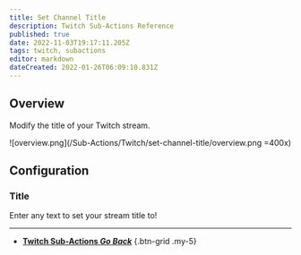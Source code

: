 ```yaml
---
title: Set Channel Title
description: Twitch Sub-Actions Reference
published: true
date: 2022-11-03T19:17:11.205Z
tags: twitch, subactions
editor: markdown
dateCreated: 2022-01-26T06:09:10.831Z
---
```


## Overview
Modify the title of your Twitch stream.

![overview.png](/Sub-Actions/Twitch/set-channel-title/overview.png =400x)

## Configuration
### Title
Enter any text to set your stream title to!

---

- [<i class="mdi mdi-chevron-left"></i>**Twitch Sub-Actions *Go Back***](/Sub-Actions/Twitch)
{.btn-grid .my-5}